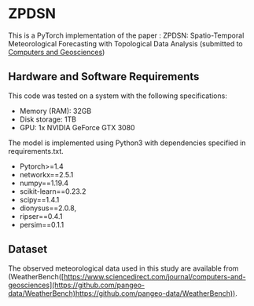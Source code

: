 # ZPDSN
This is a PyTorch implementation of the paper : ZPDSN: Spatio-Temporal Meteorological Forecasting with Topological Data Analysis (submitted to [Computers and Geosciences](https://www.sciencedirect.com/journal/computers-and-geosciences)) 
## Hardware and Software Requirements
This code was tested on a system with the following specifications:
- Memory (RAM): 32GB
- Disk storage: 1TB
- GPU: 1x NVIDIA GeForce GTX 3080

The model is implemented using Python3 with dependencies specified in requirements.txt.
- Pytorch>=1.4
- networkx==2.5.1
- numpy==1.19.4
- scikit-learn==0.23.2
- scipy==1.4.1
- dionysus==2.0.8,
- ripser==0.4.1
- persim==0.1.1
## Dataset
The observed meteorological data used in this study are available from (WeatherBench([https://www.sciencedirect.com/journal/computers-and-geosciences](https://github.com/pangeo-data/WeatherBench)https://github.com/pangeo-data/WeatherBench)).
